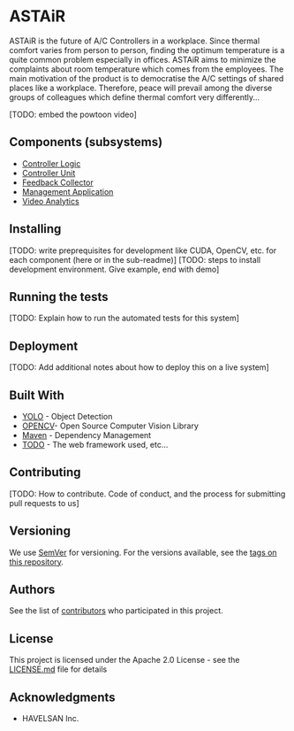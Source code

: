 # ASTAiR

ASTAiR is the future of A/C Controllers in a workplace. Since thermal comfort varies from person to person, finding the optimum temperature is a quite common problem especially in offices. ASTAiR aims to minimize the complaints about room temperature which comes from the employees. The main motivation of the product is to democratise the A/C settings of shared places like a workplace. Therefore, peace will prevail among the diverse groups of colleagues which define thermal comfort very differently...

[TODO: embed the powtoon video]


## Components (subsystems)

* [Controller Logic](/controller-logic/README.md)
* [Controller Unit](/controller-unit/README.md)
* [Feedback Collector](/feedback-collector/README.md)
* [Management Application](/management-app/README.md)
* [Video Analytics](/video-analytics/README.md)


## Installing

[TODO: write preprequisites for development like CUDA, OpenCV, etc. for each component (here or in the sub-readme)]
[TODO: steps to install development environment. Give example, end with demo]


## Running the tests

[TODO: Explain how to run the automated tests for this system]


## Deployment

[TODO: Add additional notes about how to deploy this on a live system]

## Built With

* [YOLO](https://pjreddie.com/darknet/yolo/) - Object Detection
* [OPENCV](https://opencv.org/)- Open Source Computer Vision Library
* [Maven](https://maven.apache.org/) - Dependency Management
* [TODO](http://www.todo.com/) - The web framework used, etc...


## Contributing

[TODO: How to contribute. Code of conduct, and the process for submitting pull requests to us]


## Versioning

We use [SemVer](http://semver.org/) for versioning. For the versions available, see the [tags on this repository](https://github.com/your/project/tags). 

## Authors
See the list of [contributors](https://github.com/odayibas/astair/contributors) who participated in this project.

## License

This project is licensed under the Apache 2.0 License - see the [LICENSE.md](LICENSE.md) file for details

## Acknowledgments

* HAVELSAN Inc.
